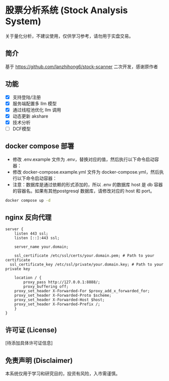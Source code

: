 # 股票分析系统 (Stock Analysis System)
关于量化分析，不建议使用，仅供学习参考，请勿用于实盘交易。

## 简介
基于 https://github.com/lanzhihong6/stock-scanner 二次开发，感谢原作者

## 功能
- [x] 支持登陆/注册
- [x] 服务端配置多 llm 模型
- [x] 通过线程池优化 llm 调用
- [x] 动态更新 akshare
- [x] 技术分析
- [ ] DCF模型

## docker compose 部署
- 修改 .env.example 文件为 .env，替换对应的值，然后执行以下命令启动容器：
- 修改 docker-compose.example.yml 文件为 docker-compose.yml，然后执行以下命令启动容器：
- 注意：数据库是通过依赖的形式添加的，所以 .env 的数据库 host 是 db 容器的容器名。如果有其他postgresql 数据库，请修改对应的 host 和 port。

```bash
docker compose up -d
```

## nginx 反向代理
```
server {
	listen 443 ssl;
	listen [::]:443 ssl;

	server_name your.domain;

	ssl_certificate /etc/ssl/certs/your.domain.pem; # Path to your certificate
  ssl_certificate_key /etc/ssl/private/your.domain.key; # Path to your private key

	location / {
		proxy_pass http://127.0.0.1:8888/;
		proxy_buffering off;
    proxy_set_header X-Forwarded-For $proxy_add_x_forwarded_for;
    proxy_set_header X-Forwarded-Proto $scheme;
    proxy_set_header X-Forwarded-Host $host;
    proxy_set_header X-Forwarded-Prefix /;
	}
}
```

## 许可证 (License)
[待添加具体许可证信息]

## 免责声明 (Disclaimer)
本系统仅用于学习和研究目的，投资有风险，入市需谨慎。

